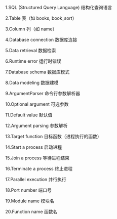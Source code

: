 1.SQL (Structured Query Language)
结构化查询语言

2.Table
表（如 books, book_sort）

3.Column
列（如 name）

4.Database connection
数据库连接

5.Data retrieval
数据检索

6.Runtime error
运行时错误

7.Database schema
数据库模式

8.Data modeling
数据建模

9.ArgumentParser
命令行参数解析器

10.Optional argument
可选参数

11.Default value
默认值

12.Argument parsing
参数解析

13.Target function
目标函数（进程执行的函数）

14.Start a process
启动进程

15.Join a process
等待进程结束

16.Terminate a process
终止进程

17.Parallel execution
并行执行

18.Port number
端口号

19.Module name
模块名

20.Function name
函数名